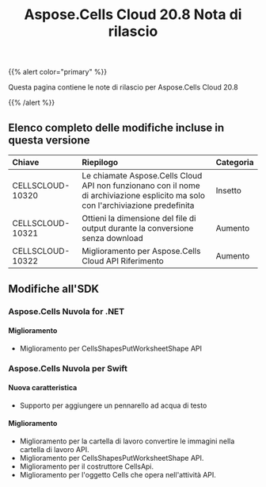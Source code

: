 ﻿---
title: Aspose.Cells Cloud 20.8 Nota di rilascio
second_title: Aspose.Cells Cloud Documen
type: docs
url: /it/aspose-cells-cloud-20-8-release-notes/
description: Aspose.Cells Cloud supporta Excel per creare, convertire, unire, dividere, proteggere, operare su oggetti interni e così via
weight: 20
---
{{% alert color="primary" %}} 

Questa pagina contiene le note di rilascio per Aspose.Cells Cloud 20.8

{{% /alert %}} 
## **Elenco completo delle modifiche incluse in questa versione**

|**Chiave**|**Riepilogo**|**Categoria**|
|:- |:- |:- |
|CELLSCLOUD-10320|Le chiamate Aspose.Cells Cloud API non funzionano con il nome di archiviazione esplicito ma solo con l'archiviazione predefinita|Insetto|
|CELLSCLOUD-10321|Ottieni la dimensione del file di output durante la conversione senza download|Aumento|
|CELLSCLOUD-10322|Miglioramento per Aspose.Cells Cloud API Riferimento|Aumento|
## **Modifiche all'SDK**
### **Aspose.Cells Nuvola for .NET**
#### **Miglioramento**
- Miglioramento per CellsShapesPutWorksheetShape API
### **Aspose.Cells Nuvola per Swift**
#### **Nuova caratteristica**
- Supporto per aggiungere un pennarello ad acqua di testo
#### **Miglioramento**
- Miglioramento per la cartella di lavoro convertire le immagini nella cartella di lavoro API.
- Miglioramento per CellsShapesPutWorksheetShape API.
- Miglioramento per il costruttore CellsApi.
- Miglioramento per l'oggetto Cells che opera nell'attività API.

